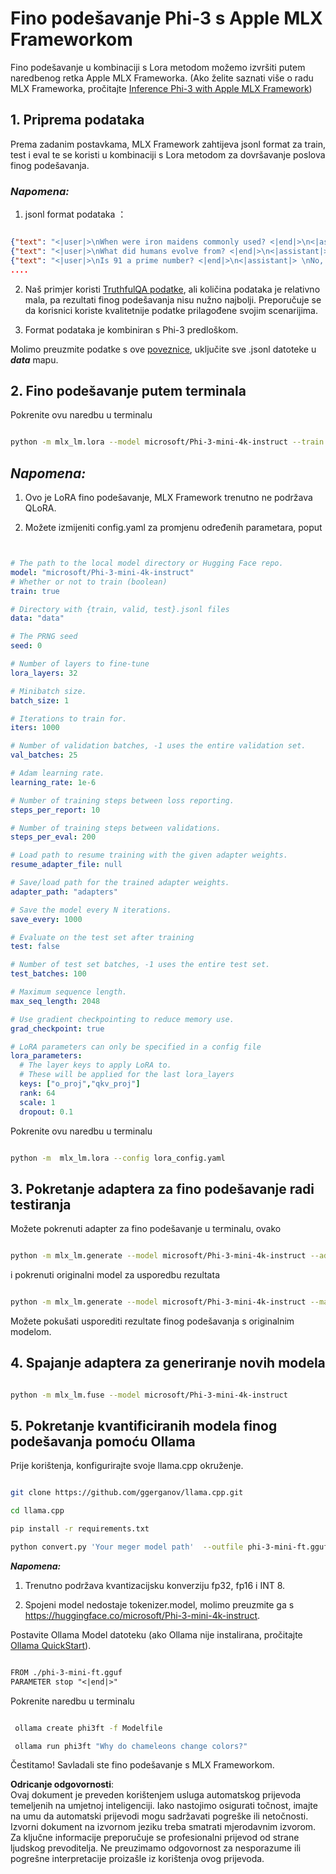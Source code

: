 # **Fino podešavanje Phi-3 s Apple MLX Frameworkom**

Fino podešavanje u kombinaciji s Lora metodom možemo izvršiti putem naredbenog retka Apple MLX Frameworka. (Ako želite saznati više o radu MLX Frameworka, pročitajte [Inference Phi-3 with Apple MLX Framework](../03.FineTuning/03.Inference/MLX_Inference.md))


## **1. Priprema podataka**

Prema zadanim postavkama, MLX Framework zahtijeva jsonl format za train, test i eval te se koristi u kombinaciji s Lora metodom za dovršavanje poslova finog podešavanja.


### ***Napomena:***

1. jsonl format podataka ：


```json

{"text": "<|user|>\nWhen were iron maidens commonly used? <|end|>\n<|assistant|> \nIron maidens were never commonly used <|end|>"}
{"text": "<|user|>\nWhat did humans evolve from? <|end|>\n<|assistant|> \nHumans and apes evolved from a common ancestor <|end|>"}
{"text": "<|user|>\nIs 91 a prime number? <|end|>\n<|assistant|> \nNo, 91 is not a prime number <|end|>"}
....

```

2. Naš primjer koristi [TruthfulQA podatke](https://github.com/sylinrl/TruthfulQA/blob/main/TruthfulQA.csv), ali količina podataka je relativno mala, pa rezultati finog podešavanja nisu nužno najbolji. Preporučuje se da korisnici koriste kvalitetnije podatke prilagođene svojim scenarijima.

3. Format podataka je kombiniran s Phi-3 predloškom.

Molimo preuzmite podatke s ove [poveznice](../../../../code/04.Finetuning/mlx), uključite sve .jsonl datoteke u ***data*** mapu.


## **2. Fino podešavanje putem terminala**

Pokrenite ovu naredbu u terminalu


```bash

python -m mlx_lm.lora --model microsoft/Phi-3-mini-4k-instruct --train --data ./data --iters 1000 

```


## ***Napomena:***

1. Ovo je LoRA fino podešavanje, MLX Framework trenutno ne podržava QLoRA.

2. Možete izmijeniti config.yaml za promjenu određenih parametara, poput


```yaml


# The path to the local model directory or Hugging Face repo.
model: "microsoft/Phi-3-mini-4k-instruct"
# Whether or not to train (boolean)
train: true

# Directory with {train, valid, test}.jsonl files
data: "data"

# The PRNG seed
seed: 0

# Number of layers to fine-tune
lora_layers: 32

# Minibatch size.
batch_size: 1

# Iterations to train for.
iters: 1000

# Number of validation batches, -1 uses the entire validation set.
val_batches: 25

# Adam learning rate.
learning_rate: 1e-6

# Number of training steps between loss reporting.
steps_per_report: 10

# Number of training steps between validations.
steps_per_eval: 200

# Load path to resume training with the given adapter weights.
resume_adapter_file: null

# Save/load path for the trained adapter weights.
adapter_path: "adapters"

# Save the model every N iterations.
save_every: 1000

# Evaluate on the test set after training
test: false

# Number of test set batches, -1 uses the entire test set.
test_batches: 100

# Maximum sequence length.
max_seq_length: 2048

# Use gradient checkpointing to reduce memory use.
grad_checkpoint: true

# LoRA parameters can only be specified in a config file
lora_parameters:
  # The layer keys to apply LoRA to.
  # These will be applied for the last lora_layers
  keys: ["o_proj","qkv_proj"]
  rank: 64
  scale: 1
  dropout: 0.1


```

Pokrenite ovu naredbu u terminalu


```bash

python -m  mlx_lm.lora --config lora_config.yaml

```


## **3. Pokretanje adaptera za fino podešavanje radi testiranja**

Možete pokrenuti adapter za fino podešavanje u terminalu, ovako 


```bash

python -m mlx_lm.generate --model microsoft/Phi-3-mini-4k-instruct --adapter-path ./adapters --max-token 2048 --prompt "Why do chameleons change colors? " --eos-token "<|end|>"    

```

i pokrenuti originalni model za usporedbu rezultata 


```bash

python -m mlx_lm.generate --model microsoft/Phi-3-mini-4k-instruct --max-token 2048 --prompt "Why do chameleons change colors? " --eos-token "<|end|>"    

```

Možete pokušati usporediti rezultate finog podešavanja s originalnim modelom.


## **4. Spajanje adaptera za generiranje novih modela**


```bash

python -m mlx_lm.fuse --model microsoft/Phi-3-mini-4k-instruct

```

## **5. Pokretanje kvantificiranih modela finog podešavanja pomoću Ollama**

Prije korištenja, konfigurirajte svoje llama.cpp okruženje.


```bash

git clone https://github.com/ggerganov/llama.cpp.git

cd llama.cpp

pip install -r requirements.txt

python convert.py 'Your meger model path'  --outfile phi-3-mini-ft.gguf --outtype f16 

```

***Napomena:*** 

1. Trenutno podržava kvantizacijsku konverziju fp32, fp16 i INT 8.

2. Spojeni model nedostaje tokenizer.model, molimo preuzmite ga s https://huggingface.co/microsoft/Phi-3-mini-4k-instruct.

Postavite Ollama Model datoteku (ako Ollama nije instalirana, pročitajte [Ollama QuickStart](https://ollama.com/)).


```txt

FROM ./phi-3-mini-ft.gguf
PARAMETER stop "<|end|>"

```

Pokrenite naredbu u terminalu


```bash

 ollama create phi3ft -f Modelfile 

 ollama run phi3ft "Why do chameleons change colors?" 

```

Čestitamo! Savladali ste fino podešavanje s MLX Frameworkom.

**Odricanje odgovornosti**:  
Ovaj dokument je preveden korištenjem usluga automatskog prijevoda temeljenih na umjetnoj inteligenciji. Iako nastojimo osigurati točnost, imajte na umu da automatski prijevodi mogu sadržavati pogreške ili netočnosti. Izvorni dokument na izvornom jeziku treba smatrati mjerodavnim izvorom. Za ključne informacije preporučuje se profesionalni prijevod od strane ljudskog prevoditelja. Ne preuzimamo odgovornost za nesporazume ili pogrešne interpretacije proizašle iz korištenja ovog prijevoda.